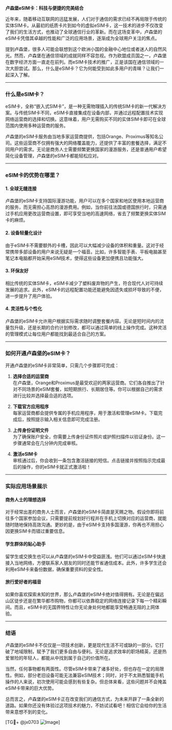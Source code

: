 **卢森堡eSIM卡：科技与便捷的完美结合**

近年来，随着移动互联网的迅猛发展，人们对于通信的需求已经不再局限于传统的实体SIM卡。从最初的纸质卡片到如今的虚拟eSIM卡，这一技术的进步不仅改变了我们的生活方式，也推动了全球通信行业的革新。而在这场变革中，卢森堡的eSIM卡凭借其卓越的性能和广泛的应用场景，逐渐成为全球用户关注的焦点。

提到卢森堡，很多人可能会联想到这个欧洲小国的金融中心地位或者迷人的自然风光。然而，卢森堡在通信领域的成就同样不容忽视。作为欧盟成员国之一，卢森堡在数字经济方面一直走在前列。而eSIM卡技术的推广，正是该国在通信领域的一次大胆尝试。那么，什么是eSIM卡？它为何能受到如此多用户的青睐？让我们一起深入了解。

---

### 什么是eSIM卡？

eSIM卡，全称“嵌入式SIM卡”，是一种无需物理插入的传统SIM卡的新一代解决方案。与传统SIM卡不同，eSIM卡直接集成在设备内部，并通过远程配置技术实现网络运营商的选择和切换。这意味着，用户无需购买不同的实体SIM卡即可在全球范围内使用多种运营商的服务。

卢森堡的eSIM卡服务由当地多家运营商提供，包括Orange、Proximus等知名公司。这些运营商不仅拥有强大的网络覆盖能力，还提供了丰富的套餐选择，满足不同用户的需求。无论是商务人士需要频繁更换国家的漫游服务，还是普通用户希望简化设备管理，卢森堡的eSIM卡都能轻松应对。

---

### eSIM卡的优势在哪里？

#### 1. **全球无缝连接**
卢森堡的eSIM卡支持国际漫游功能，用户可以在多个国家和地区使用本地运营商的服务，而无需担心高昂的漫游费用。例如，当你前往法国或德国旅行时，只需通过手机应用更改运营商设置，即可享受当地的高速网络，省去了频繁更换实体SIM卡的麻烦。

#### 2. **设备轻量化设计**
由于eSIM卡不需要额外的卡槽，因此可以大幅减少设备的体积和重量。这对于经常携带多部设备的用户来说无疑是一个福音。比如，许多智能手表、平板电脑甚至笔记本电脑都开始采用eSIM技术，使得这些设备更加便携且功能强大。

#### 3. **环保友好**
相比传统的实体SIM卡，eSIM卡减少了塑料废弃物的产生，符合现代人对可持续发展的追求。此外，eSIM卡的远程配置功能还能避免因遗失或损坏导致的不便，进一步提升了用户体验。

#### 4. **灵活性与个性化**
卢森堡的eSIM卡允许用户根据实际需求随时调整套餐内容。无论是短时间内的流量包升级，还是长期的合约计划修改，都可以通过简单的线上操作完成。这种灵活的管理模式让每位用户都能找到最适合自己的方案。

---

### 如何开通卢森堡的eSIM卡？

开通卢森堡的eSIM卡非常简单，只需几个步骤即可完成：

1. **选择合适的运营商**  
   在卢森堡，Orange和Proximus是最受欢迎的两家运营商。它们各自推出了针对不同场景的eSIM套餐，如短期旅行、长期居住等。你可以根据自己的需求进行比较并选择最合适的选项。

2. **下载官方应用程序**  
   每家运营商都会提供专属的手机应用程序，用于激活和管理eSIM卡。下载完成后，按照提示输入相关信息即可完成注册。

3. **上传身份证明文件**  
   为了确保账户安全，你需要上传身份证件照片或护照扫描件以验证身份。这一步骤通常会在几分钟内完成审核。

4. **激活eSIM卡**  
   审核通过后，你会收到一条包含激活链接的短信。点击链接并按照指示完成最后的操作，你的eSIM卡就正式激活啦！

---

### 实际应用场景展示

#### 商务人士的理想选择
对于经常出差的商务人士而言，卢森堡的eSIM卡简直是天赐之物。假设你即将前往多个国家参加会议，只需要提前规划好行程并在手机上切换对应的运营商，就能随时随地保持高效沟通。更妙的是，由于eSIM卡支持多国漫游，你再也不用担心因更换SIM卡而错过重要信息。

#### 学生群体的贴心助手
留学生或交换生也可以从卢森堡的eSIM卡中受益匪浅。他们可以通过eSIM卡快速接入当地网络，方便联系家人朋友的同时还能节省通信成本。此外，许多学生还会利用eSIM卡来备份数据，确保重要资料的安全性。

#### 旅行爱好者的福音
如果你喜欢探索未知的世界，那么卢森堡的eSIM卡绝对值得拥有。无论是在偏远山区徒步还是在繁华都市购物，你都可以依靠稳定的网络连接记录下每一个精彩瞬间。而且，eSIM卡的无国界特性让你无论身处何地都能享受畅通无阻的上网体验。

---

### 结语

卢森堡的eSIM卡不仅仅是一项技术创新，更是现代生活不可或缺的一部分。它打破了地域限制，赋予了我们更多自由与便利。无论是追求效率的职场精英，还是热爱冒险的年轻人，都能从中找到属于自己的价值所在。

当然，任何事物都有两面性。尽管eSIM卡带来了诸多好处，但也存在一定的局限性。例如，部分老旧设备可能无法兼容eSIM技术；同时，对于不太熟悉智能手机操作的人来说，初次使用可能会感到有些复杂。但总体来看，这些问题并不会掩盖eSIM卡带来的巨大优势。

总而言之，卢森堡的eSIM卡正在改变我们的通信方式，为未来开辟了一条全新的道路。如果你还没有体验过这项技术的魅力，不妨试试看吧！相信它会给你的生活带来意想不到的变化。

[TG💪+ @jx0703 ![Image](https://github.com/user-attachments/assets/dbca1d08-cadb-493c-b0ec-ad6f7a83f270)]